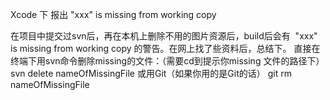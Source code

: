 
Xcode 下 报出 "xxx" is missing from working copy

在项目中提交过svn后，再在本机上删除不用的图片资源后，build后会有  "xxx" is missing from working copy 的警告。在网上找了些资料后，总结下。
    直接在终端下用svn命令删除missing的文件：（需要cd到提示你missing 文件的路径下）
    svn delete nameOfMissingFile
    或用Git（如果你用的是Git的话）
    git rm nameOfMissingFile
